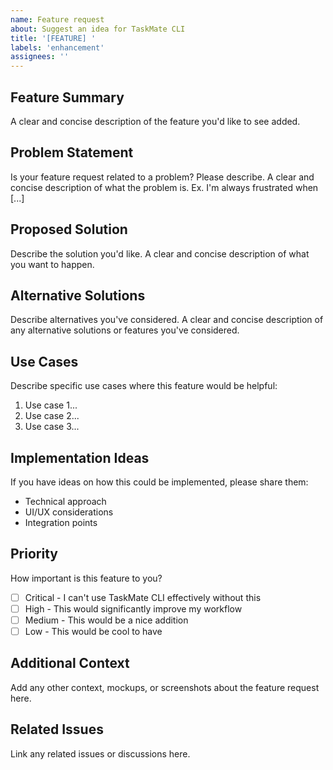 ```yaml
---
name: Feature request
about: Suggest an idea for TaskMate CLI
title: '[FEATURE] '
labels: 'enhancement'
assignees: ''
---
```


## Feature Summary
A clear and concise description of the feature you'd like to see added.

## Problem Statement
Is your feature request related to a problem? Please describe.
A clear and concise description of what the problem is. Ex. I'm always frustrated when [...]

## Proposed Solution
Describe the solution you'd like.
A clear and concise description of what you want to happen.

## Alternative Solutions
Describe alternatives you've considered.
A clear and concise description of any alternative solutions or features you've considered.

## Use Cases
Describe specific use cases where this feature would be helpful:
1. Use case 1...
2. Use case 2...
3. Use case 3...

## Implementation Ideas
If you have ideas on how this could be implemented, please share them:
- Technical approach
- UI/UX considerations
- Integration points

## Priority
How important is this feature to you?
- [ ] Critical - I can't use TaskMate CLI effectively without this
- [ ] High - This would significantly improve my workflow
- [ ] Medium - This would be a nice addition
- [ ] Low - This would be cool to have

## Additional Context
Add any other context, mockups, or screenshots about the feature request here.

## Related Issues
Link any related issues or discussions here.